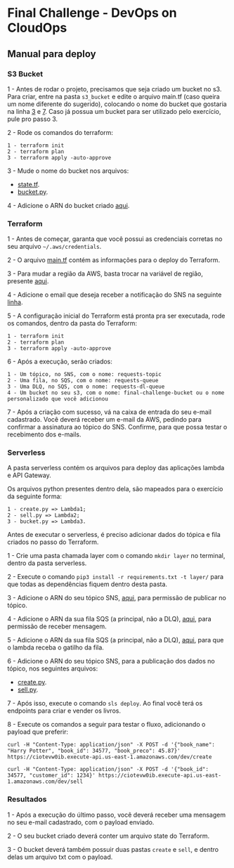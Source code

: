 # Final Challenge - DevOps on CloudOps

## Manual para deploy

### S3 Bucket

1 - Antes de rodar o projeto, precisamos que seja criado um bucket no s3. Para criar, entre na pasta `s3_bucket` e edite o arquivo main.tf (caso queira um nome diferente do sugerido), colocando o nome do bucket que gostaria na linha [3](https://github.com/mba-78aoj-grupo3/dev-ops-challenge/blob/8b3ff6e2585568b3bcd7013191ef880272a5bd8a/s3_bucket/main.tf#L3) e [7](https://github.com/mba-78aoj-grupo3/dev-ops-challenge/blob/8b3ff6e2585568b3bcd7013191ef880272a5bd8a/s3_bucket/main.tf#L7). Caso já possua um bucket para ser utilizado pelo exercício, pule pro passo 3.

2 - Rode os comandos do terraform:

    1 - terraform init
    2 - terraform plan
    3 - terraform apply -auto-approve
 
 3 - Mude o nome do bucket nos arquivos:
 
  - [state.tf](https://github.com/mba-78aoj-grupo3/dev-ops-challenge/blob/8b3ff6e2585568b3bcd7013191ef880272a5bd8a/terraform/state.tf#L3).
  - [bucket.py](https://github.com/mba-78aoj-grupo3/dev-ops-challenge/blob/8b3ff6e2585568b3bcd7013191ef880272a5bd8a/serverless/bucket.py#L14).

4 - Adicione o ARN do bucket criado [aqui](https://github.com/mba-78aoj-grupo3/dev-ops-challenge/blob/8b3ff6e2585568b3bcd7013191ef880272a5bd8a/serverless/serverless.yml#L32).

### Terraform

1 - Antes de começar, garanta que você possui as credenciais corretas no seu arquivo `~/.aws/credentials`.

2 - O arquivo [main.tf](https://github.com/mba-78aoj-grupo3/dev-ops-challenge/blob/main/terraform/main.tf) contém as informações para o deploy do Terraform.

3 - Para mudar a região da AWS, basta trocar na variável de região, presente [aqui](https://github.com/mba-78aoj-grupo3/dev-ops-challenge/blob/86112c265692dec73a99a81986e08adfdec903bf/terraform/main.tf#L9).

4 - Adicione o email que deseja receber a notificação do SNS na seguinte [linha](https://github.com/mba-78aoj-grupo3/dev-ops-challenge/blob/86112c265692dec73a99a81986e08adfdec903bf/terraform/main.tf#L19).

5 - A configuração inicial do Terraform está pronta pra ser executada, rode os comandos, dentro da pasta do Terraform: 
    
    1 - terraform init
    2 - terraform plan
    3 - terraform apply -auto-approve
    
6 - Após a execução, serão criados:

    1 - Um tópico, no SNS, com o nome: requests-topic
    2 - Uma fila, no SQS, com o nome: requests-queue
    3 - Uma DLQ, no SQS, com o nome: requests-dl-queue
    4 - Um bucket no seu s3, com o nome: final-challenge-bucket ou o nome personalizado que você adicionou
    
7 - Após a criação com sucesso, vá na caixa de entrada do seu e-mail cadastrado. Você deverá receber um e-mail da AWS, pedindo para confirmar a assinatura ao tópico do SNS. Confirme, para que possa testar o recebimento dos e-mails.

### Serverless

A pasta serverless contém os arquivos para deploy das aplicações lambda e API Gateway. 

Os arquivos python presentes dentro dela, são mapeados para o exercício da seguinte forma:

    1 - create.py => Lambda1;
    2 - sell.py => Lambda2;
    3 - bucket.py => Lambda3.
   
Antes de executar o serverless, é preciso adicionar dados do tópica e fila criados no passo do Terraform.

1 - Crie uma pasta chamada layer com o comando `mkdir layer` no terminal, dentro da pasta serverless.

2 - Execute o comando `pip3 install -r requirements.txt -t layer/` para que todas as dependências fiquem dentro desta pasta.

3 - Adicione o ARN do seu tópico SNS, [aqui](https://github.com/mba-78aoj-grupo3/dev-ops-challenge/blob/86112c265692dec73a99a81986e08adfdec903bf/serverless/serverless.yml#L22), para permissão de publicar no tópico.

4 - Adicione o ARN da sua fila SQS (a principal, não a DLQ), [aqui](https://github.com/mba-78aoj-grupo3/dev-ops-challenge/blob/86112c265692dec73a99a81986e08adfdec903bf/serverless/serverless.yml#L27), para permissão de receber mensagem.

5 - Adicione o ARN da sua fila SQS (a principal, não a DLQ), [aqui](https://github.com/mba-78aoj-grupo3/dev-ops-challenge/blob/86112c265692dec73a99a81986e08adfdec903bf/serverless/serverless.yml#L57), para que o lambda receba o gatilho da fila.

6 - Adicione o ARN do seu tópico SNS, para a publicação dos dados no tópico, nos seguintes arquivos:

- [create.py](https://github.com/mba-78aoj-grupo3/dev-ops-challenge/blob/8b3ff6e2585568b3bcd7013191ef880272a5bd8a/serverless/create.py#L9).
- [sell.py](https://github.com/mba-78aoj-grupo3/dev-ops-challenge/blob/8b3ff6e2585568b3bcd7013191ef880272a5bd8a/serverless/sell.py#L9).

7 - Após isso, execute o comando `sls deploy`. Ao final você terá os endpoints para criar e vender os livros.

8 - Execute os comandos a seguir para testar o fluxo, adicionando o payload que preferir:

    curl -H "Content-Type: application/json" -X POST -d '{"book_name": "Harry Potter", "book_id": 34577, "book_preco": 45.87}' https://ciotevw0ib.execute-api.us-east-1.amazonaws.com/dev/create
    
    curl -H "Content-Type: application/json" -X POST -d '{"book_id": 34577, "customer_id": 1234}' https://ciotevw0ib.execute-api.us-east-1.amazonaws.com/dev/sell
    
### Resultados

1 - Após a execução do último passo, você deverá receber uma mensagem no seu e-mail cadastrado, com o payload enviado.

2 - O seu bucket criado deverá conter um arquivo state do Terraform.

3 - O bucket deverá também possuir duas pastas `create` e `sell`, e dentro delas um arquivo txt com o payload.
